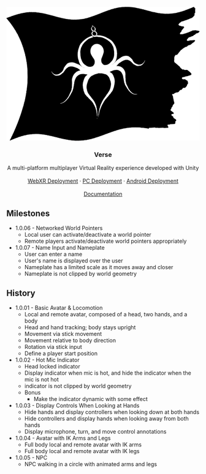 <div id="top"></div>

<!-- PROJECT LOGO -->
<br />
<div align="center">
    <img src="Documentation/O8CFlag.png" alt="Logo" width="560" height="350">

<h3 align="center">Verse</h3>

  <p align="center">
    A multi-platform multiplayer Virtual Reality experience developed with Unity
    <br />
    <br />
    <a href="https://o8c.us/verse">WebXR Deployment</a>
    ·
    <a href="https://o8c.us/verse/Verse.zip">PC Deployment</a>
    ·
    <a href="https://o8c.us/verse/Verse.apk">Android Deployment</a>
    <br />
    <br />
    <a href="https://o8c.us/verse/documentation/html/index.html">Documentation</a>
  </p>
</div>

## Milestones
* 1.0.06 - Networked World Pointers
  * Local user can activate/deactivate a world pointer
  * Remote players activate/deactivate world pointers appropriately
* 1.0.07 - Name Input and Nameplate  
  * User can enter a name
  * User's name is displayed over the user
  * Nameplate has a limited scale as it moves away and closer
  * Nameplate is not clipped by world geometry

## History
* 1.0.01 - Basic Avatar & Locomotion
  * Local and remote avatar, composed of a head, two hands, and a body
  * Head and hand tracking; body stays upright
  * Movement via stick movement
  * Movement relative to body direction
  * Rotation via stick input
  * Define a player start position
* 1.0.02 - Hot Mic Indicator
  * Head locked indicator
  * Display indicator when mic is hot, and hide the indicator when the mic is not hot
  * indicator is not clipped by world geometry
  * Bonus
    * Make the indicator dynamic with some effect
* 1.0.03 - Display Controls When Looking at Hands
  * Hide hands and display controllers when looking down at both hands
  * Hide controllers and display hands when looking away from both hands
  * Display microphone, turn, and move control annotations    
* 1.0.04 -  Avatar with IK Arms and Legs
  * Full body local and remote avatar with IK arms
  * Full body local and remote avatar with IK legs
* 1.0.05 - NPC  
  * NPC walking in a circle with animated arms and legs

<!-- MARKDOWN LINKS & IMAGES -->
<!-- https://www.markdownguide.org/basic-syntax/#reference-style-links -->
[contributors-shield]: https://img.shields.io/github/contributors/octopus8/O8C.svg?style=for-the-badge
[contributors-url]: https://github.com/octopus8/O8C/graphs/contributors
[forks-shield]: https://img.shields.io/github/forks/octopus8/O8C.svg?style=for-the-badge
[forks-url]: https://github.com/octopus8/O8C/network/members
[stars-shield]: https://img.shields.io/github/stars/octopus8/O8C.svg?style=for-the-badge
[stars-url]: https://github.com/octopus8/O8C/stargazers
[issues-shield]: https://img.shields.io/github/issues/octopus8/O8C.svg?style=for-the-badge
[issues-url]: https://github.com/octopus8/O8C/issues
[license-shield]: https://img.shields.io/github/license/octopus8/O8C.svg?style=for-the-badge
[license-url]: https://github.com/octopus8/O8C/blob/master/LICENSE.txt
[linkedin-shield]: https://img.shields.io/badge/-LinkedIn-black.svg?style=for-the-badge&logo=linkedin&colorB=555
[linkedin-url]: https://linkedin.com/in/octopus8
[product-screenshot]: images/screenshot.png
